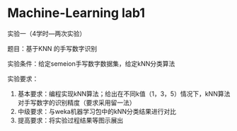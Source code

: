 # Machine-Learning lab1
实验一（4学时—两次实验）

题目：基于KNN 的手写数字识别

实验条件：给定semeion手写数字数据集，给定kNN分类算法

实验要求：

1. 基本要求：编程实现kNN算法；给出在不同k值（1，3，5）情况下，kNN算法对手写数字的识别精度（要求采用留一法）
2. 中级要求：与weka机器学习包中的kNN分类结果进行对比
3. 提高要求：将实验过程结果等图示展出
